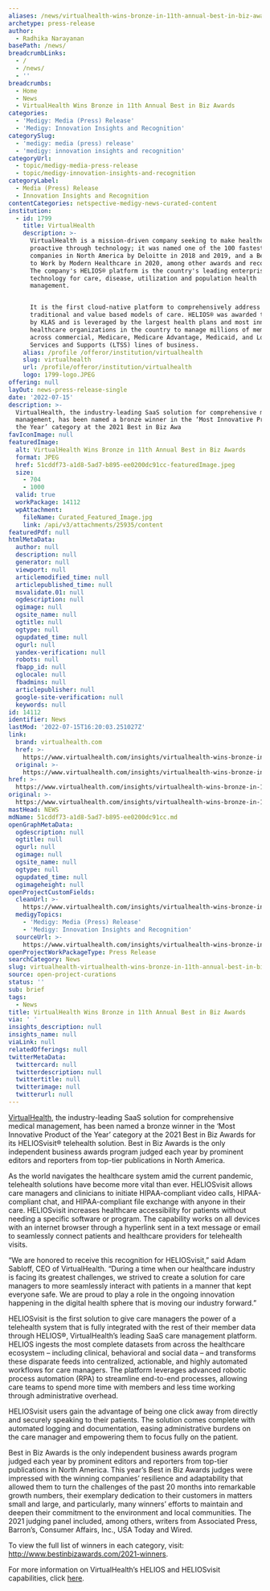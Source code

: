 ```yaml
---
aliases: /news/virtualhealth-wins-bronze-in-11th-annual-best-in-biz-awards
archetype: press-release
author:
  - Radhika Narayanan
basePath: /news/
breadcrumbLinks:
  - /
  - /news/
  - ''
breadcrumbs:
  - Home
  - News
  - VirtualHealth Wins Bronze in 11th Annual Best in Biz Awards
categories:
  - 'Medigy: Media (Press) Release'
  - 'Medigy: Innovation Insights and Recognition'
categorySlug:
  - 'medigy: media (press) release'
  - 'medigy: innovation insights and recognition'
categoryUrl:
  - topic/medigy-media-press-release
  - topic/medigy-innovation-insights-and-recognition
categoryLabel:
  - Media (Press) Release
  - Innovation Insights and Recognition
contentCategories: netspective-medigy-news-curated-content
institution:
  - id: 1799
    title: VirtualHealth
    description: >-
      VirtualHealth is a mission-driven company seeking to make healthcare more
      proactive through technology; it was named one of the 100 fastest growing
      companies in North America by Deloitte in 2018 and 2019, and a Best Place
      to Work by Modern Healthcare in 2020, among other awards and recognitions.
      The company's HELIOS® platform is the country's leading enterprise
      technology for care, disease, utilization and population health
      management.


      It is the first cloud-native platform to comprehensively address both
      traditional and value based models of care. HELIOS® was awarded top grades
      by KLAS and is leveraged by the largest health plans and most innovative
      healthcare organizations in the country to manage millions of members
      across commercial, Medicare, Medicare Advantage, Medicaid, and Long-Term
      Services and Supports (LTSS) lines of business.
    alias: /profile /offeror/institution/virtualhealth
    slug: virtualhealth
    url: /profile/offeror/institution/virtualhealth
    logo: 1799-logo.JPEG
offering: null
layOut: news-press-release-single
date: '2022-07-15'
description: >-
  VirtualHealth, the industry-leading SaaS solution for comprehensive medical
  management, has been named a bronze winner in the ‘Most Innovative Product of
  the Year’ category at the 2021 Best in Biz Awa
favIconImage: null
featuredImage:
  alt: VirtualHealth Wins Bronze in 11th Annual Best in Biz Awards
  format: JPEG
  href: 51cddf73-a1d8-5ad7-b895-ee0200dc91cc-featuredImage.jpeg
  size:
    - 704
    - 1000
  valid: true
  workPackage: 14112
  wpAttachment:
    fileName: Curated_Featured_Image.jpg
    link: /api/v3/attachments/25935/content
featuredPdf: null
htmlMetaData:
  author: null
  description: null
  generator: null
  viewport: null
  articlemodified_time: null
  articlepublished_time: null
  msvalidate.01: null
  ogdescription: null
  ogimage: null
  ogsite_name: null
  ogtitle: null
  ogtype: null
  ogupdated_time: null
  ogurl: null
  yandex-verification: null
  robots: null
  fbapp_id: null
  oglocale: null
  fbadmins: null
  articlepublisher: null
  google-site-verification: null
  keywords: null
id: 14112
identifier: News
lastMod: '2022-07-15T16:20:03.251027Z'
link:
  brand: virtualhealth.com
  href: >-
    https://www.virtualhealth.com/insights/virtualhealth-wins-bronze-in-11th-annual-best-in-biz-awards
  original: >-
    https://www.virtualhealth.com/insights/virtualhealth-wins-bronze-in-11th-annual-best-in-biz-awards
href: >-
  https://www.virtualhealth.com/insights/virtualhealth-wins-bronze-in-11th-annual-best-in-biz-awards
original: >-
  https://www.virtualhealth.com/insights/virtualhealth-wins-bronze-in-11th-annual-best-in-biz-awards
mastHead: NEWS
mdName: 51cddf73-a1d8-5ad7-b895-ee0200dc91cc.md
openGraphMetaData:
  ogdescription: null
  ogtitle: null
  ogurl: null
  ogimage: null
  ogsite_name: null
  ogtype: null
  ogupdated_time: null
  ogimageheight: null
openProjectCustomFields:
  cleanUrl: >-
    https://www.virtualhealth.com/insights/virtualhealth-wins-bronze-in-11th-annual-best-in-biz-awards
  medigyTopics:
    - 'Medigy: Media (Press) Release'
    - 'Medigy: Innovation Insights and Recognition'
  sourceUrl: >-
    https://www.virtualhealth.com/insights/virtualhealth-wins-bronze-in-11th-annual-best-in-biz-awards
openProjectWorkPackageType: Press Release
searchCategory: News
slug: virtualhealth-virtualhealth-wins-bronze-in-11th-annual-best-in-biz-awards
source: open-project-curations
status: ''
sub: brief
tags:
  - News
title: VirtualHealth Wins Bronze in 11th Annual Best in Biz Awards
via: ' '
insights_description: null
insights_name: null
viaLink: null
relatedOfferings: null
twitterMetaData:
  twittercard: null
  twitterdescription: null
  twittertitle: null
  twitterimage: null
  twitterurl: null
---
```

<p><a href="https://www.virtualhealth.com/">VirtualHealth</a>, the industry-leading SaaS solution for comprehensive medical management, has been named a bronze winner in the ‘Most Innovative Product of the Year’ category at the 2021 Best in Biz Awards for its HELIOSvisit® telehealth solution. Best in Biz Awards is the only independent business awards program judged each year by prominent editors and reporters from top-tier publications in North America.</p><p>As the world navigates the healthcare system amid the current pandemic, telehealth solutions have become more vital than ever. HELIOSvisit allows care managers and clinicians to initiate HIPAA-compliant video calls, HIPAA-compliant chat, and HIPAA-compliant file exchange with anyone in their care. HELIOSvisit increases healthcare accessibility for patients without needing a specific software or program. The capability works on all devices with an internet browser through a hyperlink sent in a text message or email to seamlessly connect patients and healthcare providers for telehealth visits.</p><p>“We are honored to receive this recognition for HELIOSvisit,” said Adam Sabloff, CEO of VirtualHealth. “During a time when our healthcare industry is facing its greatest challenges, we strived to create a solution for care managers to more seamlessly interact with patients in a manner that kept everyone safe. We are proud to play a role in the ongoing innovation happening in the digital health sphere that is moving our industry forward.”</p><p>HELIOSvisit is the first solution to give care managers the power of a telehealth system that is fully integrated with the rest of their member data through HELIOS®, VirtualHealth’s leading SaaS care management platform. HELIOS ingests the most complete datasets from across the healthcare ecosystem – including clinical, behavioral and social data – and transforms these disparate feeds into centralized, actionable, and highly automated workflows for care managers. The platform leverages advanced robotic process automation (RPA) to streamline end-to-end processes, allowing care teams to spend more time with members and less time working through administrative overhead.</p><p>HELIOSvisit users gain the advantage of being one click away from directly and securely speaking to their patients. The solution comes complete with automated logging and documentation, easing administrative burdens on the care manager and empowering them to focus fully on the patient.</p><p>Best in Biz Awards is the only independent business awards program judged each year by prominent editors and reporters from top-tier publications in North America. This year’s Best in Biz Awards judges were impressed with the winning companies’ resilience and adaptability that allowed them to turn the challenges of the past 20 months into remarkable growth numbers, their exemplary dedication to their customers in matters small and large, and particularly, many winners’ efforts to maintain and deepen their commitment to the environment and local communities. The 2021 judging panel included, among others, writers from Associated Press, Barron’s, Consumer Affairs, Inc., USA Today and Wired.</p><p>To view the full list of winners in each category, visit: <a href="http://www.bestinbizawards.com/2021-winners">http://www.bestinbizawards.com/2021-winners</a>.</p><p>For more information on VirtualHealth’s HELIOS and HELIOSvisit capabilities, click <a href="https://www.virtualhealth.com/helios-platform">here</a>.</p><p>&nbsp;</p>